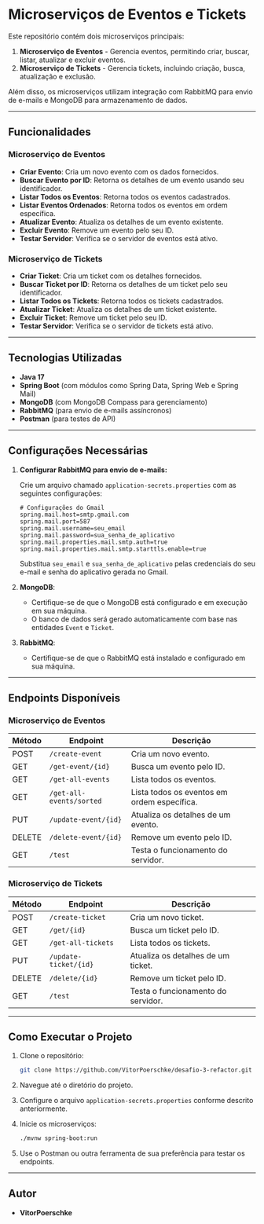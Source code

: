 # Microserviços de Eventos e Tickets

Este repositório contém dois microserviços principais:

1. **Microserviço de Eventos** - Gerencia eventos, permitindo criar, buscar, listar, atualizar e excluir eventos.
2. **Microserviço de Tickets** - Gerencia tickets, incluindo criação, busca, atualização e exclusão.

Além disso, os microserviços utilizam integração com RabbitMQ para envio de e-mails e MongoDB para armazenamento de dados.

---

## Funcionalidades

### Microserviço de Eventos

- **Criar Evento**: Cria um novo evento com os dados fornecidos.
- **Buscar Evento por ID**: Retorna os detalhes de um evento usando seu identificador.
- **Listar Todos os Eventos**: Retorna todos os eventos cadastrados.
- **Listar Eventos Ordenados**: Retorna todos os eventos em ordem específica.
- **Atualizar Evento**: Atualiza os detalhes de um evento existente.
- **Excluir Evento**: Remove um evento pelo seu ID.
- **Testar Servidor**: Verifica se o servidor de eventos está ativo.

### Microserviço de Tickets

- **Criar Ticket**: Cria um ticket com os detalhes fornecidos.
- **Buscar Ticket por ID**: Retorna os detalhes de um ticket pelo seu identificador.
- **Listar Todos os Tickets**: Retorna todos os tickets cadastrados.
- **Atualizar Ticket**: Atualiza os detalhes de um ticket existente.
- **Excluir Ticket**: Remove um ticket pelo seu ID.
- **Testar Servidor**: Verifica se o servidor de tickets está ativo.

---

## Tecnologias Utilizadas

- **Java 17**
- **Spring Boot** (com módulos como Spring Data, Spring Web e Spring Mail)
- **MongoDB** (com MongoDB Compass para gerenciamento)
- **RabbitMQ** (para envio de e-mails assíncronos)
- **Postman** (para testes de API)

---

## Configurações Necessárias

1. **Configurar RabbitMQ para envio de e-mails:**

   Crie um arquivo chamado `application-secrets.properties` com as seguintes configurações:
   
   ```properties
   # Configurações do Gmail
   spring.mail.host=smtp.gmail.com
   spring.mail.port=587
   spring.mail.username=seu_email
   spring.mail.password=sua_senha_de_aplicativo
   spring.mail.properties.mail.smtp.auth=true
   spring.mail.properties.mail.smtp.starttls.enable=true
   ```

   Substitua `seu_email` e `sua_senha_de_aplicativo` pelas credenciais do seu e-mail e senha do aplicativo gerada no Gmail.

2. **MongoDB**:
   - Certifique-se de que o MongoDB está configurado e em execução em sua máquina.
   - O banco de dados será gerado automaticamente com base nas entidades `Event` e `Ticket`.

3. **RabbitMQ**:
   - Certifique-se de que o RabbitMQ está instalado e configurado em sua máquina.

---

## Endpoints Disponíveis

### Microserviço de Eventos

| Método | Endpoint                 | Descrição                                     |
|--------|--------------------------|---------------------------------------------|
| POST   | `/create-event`          | Cria um novo evento.                        |
| GET    | `/get-event/{id}`        | Busca um evento pelo ID.                    |
| GET    | `/get-all-events`        | Lista todos os eventos.                     |
| GET    | `/get-all-events/sorted` | Lista todos os eventos em ordem específica. |
| PUT    | `/update-event/{id}`     | Atualiza os detalhes de um evento.          |
| DELETE | `/delete-event/{id}`     | Remove um evento pelo ID.                   |
| GET    | `/test`                  | Testa o funcionamento do servidor.          |

### Microserviço de Tickets

| Método | Endpoint            | Descrição                          |
|--------|---------------------|----------------------------------|
| POST   | `/create-ticket`    | Cria um novo ticket.            |
| GET    | `/get/{id}`         | Busca um ticket pelo ID.        |
| GET    | `/get-all-tickets`  | Lista todos os tickets.         |
| PUT    | `/update-ticket/{id}`| Atualiza os detalhes de um ticket.|
| DELETE | `/delete/{id}`      | Remove um ticket pelo ID.       |
| GET    | `/test`             | Testa o funcionamento do servidor. |

---

## Como Executar o Projeto

1. Clone o repositório:
   ```bash
   git clone https://github.com/VitorPoerschke/desafio-3-refactor.git
   ```
2. Navegue até o diretório do projeto.

3. Configure o arquivo `application-secrets.properties` conforme descrito anteriormente.

4. Inicie os microserviços:
   ```bash
   ./mvnw spring-boot:run
   ```

5. Use o Postman ou outra ferramenta de sua preferência para testar os endpoints.

---

## Autor

- **VitorPoerschke** 

